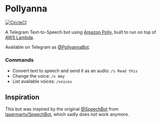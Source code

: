 # Pollyanna
[![CircleCI](https://circleci.com/gh/macecchi/PollyannaSpeechBot.svg?style=svg)](https://circleci.com/gh/macecchi/PollyannaSpeechBot)

A Telegram Text-to-Speech bot using [Amazon Polly](https://aws.amazon.com/polly/), built to run on top of [AWS Lambda](https://aws.amazon.com/lambda/).

Available on Telegram as [@PollyannaBot](https://telegram.me/PollyannaBot).

### Commands

- Convert text to speech and send it as an audio: `/s Read this`
- Change the voice: `/v Amy`
- List available voices: `/voices`

## Inspiration

This bot was inspired by the original [@SpeechBot](https://telegram.me/SpeechBot) from [lasermarty/SpeechBot](https://github.com/lasermarty/SpeechBot), which sadly does not work anymore.
